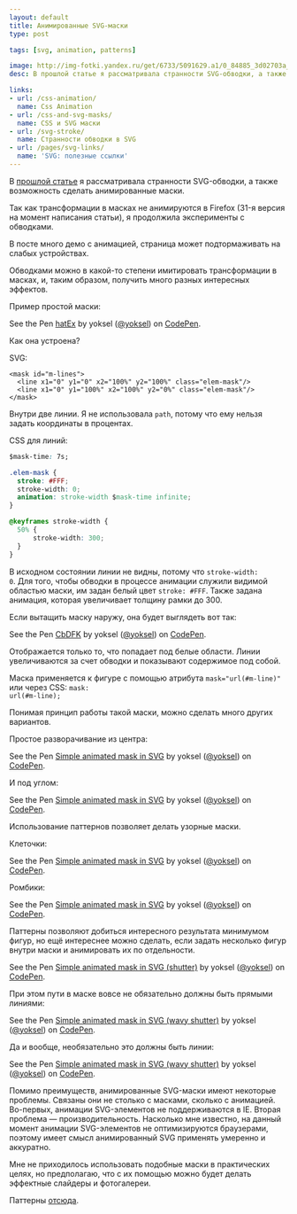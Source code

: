 ```yaml
---
layout: default
title: Анимированные SVG-маски
type: post

tags: [svg, animation, patterns]

image: http://img-fotki.yandex.ru/get/6733/5091629.a1/0_84885_3d02703a_orig
desc: В прошлой статье я рассматривала странности SVG-обводки, а также возможность сделать анимированные маски. Так как трансформации в масках не анимируются в Firefox (31-я версия на момент написания статьи), я продолжила эксперименты с обводками.

links:
- url: /css-animation/
  name: Css Animation
- url: /css-and-svg-masks/
  name: CSS и SVG маски
- url: /svg-stroke/
  name: Странности обводки в SVG
- url: /pages/svg-links/
  name: 'SVG: полезные ссылки'
---
```


В <a href="/svg-stroke">прошлой статье</a> я рассматривала странности SVG-обводки, а также возможность сделать анимированные маски.

Так как трансформации в масках не анимируются в Firefox (31-я версия на момент написания статьи), я продолжила эксперименты с обводками. <!--more-->

<div class="warning--before-read">В посте много демо с анимацией, страница может подтормаживать на слабых устройствах.</div>

Обводками можно в какой-то степени имитировать трансформации в масках, и, таким образом, получить много разных интересных эффектов.

Пример простой маски:

<p data-height="400" data-theme-id="4974" data-slug-hash="hatEx" data-default-tab="result" class='codepen'>See the Pen <a href='http://codepen.io/yoksel/pen/hatEx/'>hatEx</a> by yoksel (<a href='http://codepen.io/yoksel'>@yoksel</a>) on <a href='http://codepen.io'>CodePen</a>.</p>
<script async src="//codepen.io/assets/embed/ei.js"></script>

Как она устроена?

SVG:

```markup
<mask id="m-lines">
  <line x1="0" y1="0" x2="100%" y2="100%" class="elem-mask"/>
  <line x1="0" y1="100%" x2="100%" y2="0%" class="elem-mask"/>
</mask>
```

Внутри две линии. Я не использовала <code>path</code>, потому что ему нельзя задать координаты в процентах.

CSS для линий:

```css
$mask-time: 7s;

.elem-mask {
  stroke: #FFF;
  stroke-width: 0;
  animation: stroke-width $mask-time infinite;
}

@keyframes stroke-width {
  50% {
      stroke-width: 300;
  }
}
```

В исходном состоянии линии не видны, потому что <code>stroke-width: 0</code>. Для того, чтобы обводки в процессе анимации служили видимой областью маски, им задан белый цвет <code>stroke: #FFF</code>. Также задана анимация, которая увеличивает толщину рамки до 300.

Если вытащить маску наружу, она будет выглядеть вот так:

<p data-height="400" data-theme-id="4974" data-slug-hash="CbDFK" data-default-tab="result" class='codepen'>See the Pen <a href='http://codepen.io/yoksel/pen/CbDFK/'>CbDFK</a> by yoksel (<a href='http://codepen.io/yoksel'>@yoksel</a>) on <a href='http://codepen.io'>CodePen</a>.</p>
<script async src="//codepen.io/assets/embed/ei.js"></script>

Отображается только то, что попадает под белые области. Линии увеличиваются за счет обводки и показывают содержимое под собой.

Маска применяется к фигуре с помощью атрибута <code>mask="url(#m-line)"</code> или через CSS: <code>mask: url(#m-line);</code>

Понимая принцип работы такой маски, можно сделать много других вариантов.

Простое разворачивание из центра:

<p data-height="400" data-theme-id="4974" data-slug-hash="sktnE" data-default-tab="result" class='codepen'>See the Pen <a href='http://codepen.io/yoksel/pen/sktnE/'>Simple animated mask in SVG</a> by yoksel (<a href='http://codepen.io/yoksel'>@yoksel</a>) on <a href='http://codepen.io'>CodePen</a>.</p>
<script async src="//codepen.io/assets/embed/ei.js"></script>

И под углом:

<p data-height="400" data-theme-id="4974" data-slug-hash="IBxJt" data-default-tab="result" class='codepen'>See the Pen <a href='http://codepen.io/yoksel/pen/IBxJt/'>Simple animated mask in SVG</a> by yoksel (<a href='http://codepen.io/yoksel'>@yoksel</a>) on <a href='http://codepen.io'>CodePen</a>.</p>
<script async src="//codepen.io/assets/embed/ei.js"></script>

Использование паттернов позволяет делать узорные маски.

Клеточки:

<p data-height="400" data-theme-id="4974" data-slug-hash="xAybm" data-default-tab="result" class='codepen'>See the Pen <a href='http://codepen.io/yoksel/pen/xAybm/'>Simple animated mask in SVG</a> by yoksel (<a href='http://codepen.io/yoksel'>@yoksel</a>) on <a href='http://codepen.io'>CodePen</a>.</p>
<script async src="//codepen.io/assets/embed/ei.js"></script>

Ромбики:

<p data-height="400" data-theme-id="4974" data-slug-hash="cHFJw" data-default-tab="result" class='codepen'>See the Pen <a href='http://codepen.io/yoksel/pen/cHFJw/'>Simple animated mask in SVG</a> by yoksel (<a href='http://codepen.io/yoksel'>@yoksel</a>) on <a href='http://codepen.io'>CodePen</a>.</p>
<script async src="//codepen.io/assets/embed/ei.js"></script>

Паттерны позволяют добиться интересного результата минимумом фигур, но ещё интереснее можно сделать, если задать несколько фигур внутри маски и анимировать их по отдельности.

<p data-height="400" data-theme-id="4974" data-slug-hash="dCFrG" data-default-tab="result" class='codepen'>See the Pen <a href='http://codepen.io/yoksel/pen/dCFrG/'>Simple animated mask in SVG (shutter)</a> by yoksel (<a href='http://codepen.io/yoksel'>@yoksel</a>) on <a href='http://codepen.io'>CodePen</a>.</p>
<script async src="//codepen.io/assets/embed/ei.js"></script>

При этом пути в маске вовсе не обязательно должны быть прямыми линиями:

<p data-height="400" data-theme-id="4974" data-slug-hash="cxkDi" data-default-tab="result" class='codepen'>See the Pen <a href='http://codepen.io/yoksel/pen/cxkDi/'>Simple animated mask in SVG (wavy shutter)</a> by yoksel (<a href='http://codepen.io/yoksel'>@yoksel</a>) on <a href='http://codepen.io'>CodePen</a>.</p>
<script async src="//codepen.io/assets/embed/ei.js"></script>

Да и вообще, необязательно это должны быть линии:

<p data-height="400" data-theme-id="4974" data-slug-hash="HvLzE" data-default-tab="result" class='codepen'>See the Pen <a href='http://codepen.io/yoksel/pen/HvLzE/'>Simple animated mask in SVG (wavy shutter)</a> by yoksel (<a href='http://codepen.io/yoksel'>@yoksel</a>) on <a href='http://codepen.io'>CodePen</a>.</p>
<script async src="//codepen.io/assets/embed/ei.js"></script>

Помимо преимуществ, анимированные SVG-маски имеют некоторые проблемы. Связаны они не столько с масками, сколько с анимацией. Во-первых, анимации SVG-элементов не поддерживаются в IE. Вторая проблема — производительность. Насколько мне известно, на данный момент анимации SVG-элементов не оптимизируются браузерами, поэтому имеет смысл анимированный SVG применять умеренно и аккуратно.

Мне не приходилось использовать подобные маски в практических целях, но предполагаю, что с их помощью можно будет делать эффектные слайдеры и фотогалереи.

Паттерны <a href="http://www.colourlovers.com/lover/yoksel">отсюда</a>.
